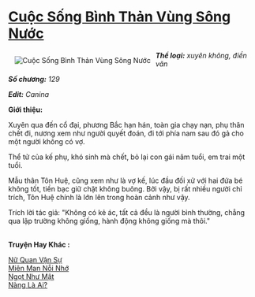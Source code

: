<a href="https://utruyen.com/truyen/cuoc-song-binh-than-vung-song-nuoc/14568/" title="Cuộc Sống Bình Thản Vùng Sông Nước"><h1>Cuộc Sống Bình Thản Vùng Sông Nước</h1></a><div style="display:table"><img align="right" style="float: left; padding: 10px;" src="https://utruyen.com/images/story/200x260/cuoc-song-binh-than-vung-song-nuoc.jpg" alt="Cuộc Sống Bình Thản Vùng Sông Nước"><b><i>Thể loại:</i></b><i> xuyên không, điền văn </i><p></p><b><i>Số chương:</i></b><i> 129</i><p></p><b><i>Edit:</i></b><i> Canina</i><p></p><b>Giới thiệu:</b><p></p>Xuyên qua đến cổ đại, phương Bắc hạn hán, toàn gia chạy nạn, phụ thân chết đi, nương xem như người quyết đoán, đi tới phía nam sau đó gả cho một người không có vợ.<p></p>Thể tử của kế phụ, khó sinh mà chết, bỏ lại con gái năm tuổi, em trai một tuổi.<p></p>Mẫu thân Tôn Huệ, cũng xem như là vợ kế, lúc đầu đối xử với hai đứa bé không tốt, tiền bạc giữ chặt không buông. Bởi vậy, bị rất nhiều người chỉ trích, Tôn Huệ chính là lớn lên trong hoàn cảnh như vậy.<p></p>Trích lời tác giả: "Không có kẻ ác, tất cả đều là người bình thường, chẳng qua lập trường không giống, hành động không giống mà thôi."</div><p><br><b>Truyện Hay Khác :</b></p><a href="https://utruyen.com/truyen/nu-quan-van-su/17599/" alt="Nữ Quan Vận Sự">Nữ Quan Vận Sự</a><br/><a href="https://www.flickr.com/photos/184340401@N07/48731593703/" alt="Miên Man Nỗi Nhớ">Miên Man Nỗi Nhớ</a><br/><a href="https://www.flickr.com/photos/184340401@N07/48819156322/" alt="Ngọt Như Mật">Ngọt Như Mật</a><br/><a href="https://github.com/quanluxury/ngontinhhot/tree/master/truyenhay/19152/" alt="Nàng Là Ai?">Nàng Là Ai?</a><br/>
